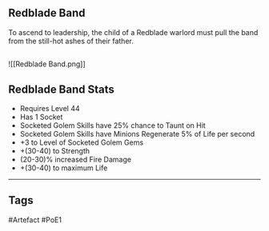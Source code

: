 ## Redblade Band
To ascend to leadership, the child of a Redblade warlord
must pull the band from the still-hot
ashes of their father.
##
![[Redblade Band.png]]
## Redblade Band Stats
- Requires Level 44
- Has 1 Socket
- Socketed Golem Skills have 25% chance to Taunt on Hit
- Socketed Golem Skills have Minions Regenerate 5% of Life per second
- +3 to Level of Socketed Golem Gems
- +(30-40) to Strength
- (20-30)% increased Fire Damage
- +(30-40) to maximum Life


---
## Tags
#Artefact
#PoE1